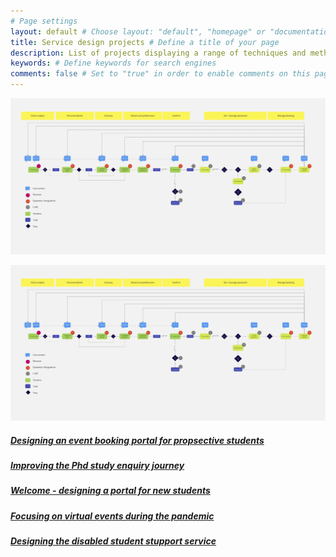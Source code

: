 ```yaml
---
# Page settings
layout: default # Choose layout: "default", "homepage" or "documentation-archive"
title: Service design projects # Define a title of your page
description: List of projects displaying a range of techniques and methods to create great services and products # Define a description of your page
keywords: # Define keywords for search engines
comments: false # Set to "true" in order to enable comments on this page. Make sure you properly setup "disqus_forum_shortname" variable in "_config.yml"
---
```




<img src="images/eventjourneys.png" alt="Alt text" title="Optional title">

![My Image](images/eventjourneys.png)

##### [Designing an event booking portal for propsective students](portfolio/events.md)

##### [Improving the Phd study enquiry journey](portfolio/projPGR.md)

##### [Welcome - designing a portal for new students](portfolio/welcome.md)

##### [Focusing on virtual events during the pandemic](portfolio/virtualopen.md)

##### [Designing the disabled student stupport service](portfolio/dss.md)











